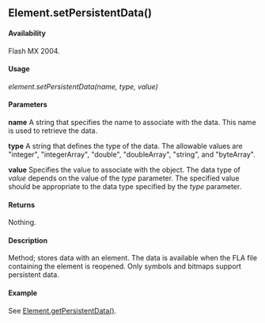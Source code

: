## Element.setPersistentData()

#### Availability

Flash MX 2004.

#### Usage

*element.setPersistentData(name, type, value)*

#### Parameters

**name** A string that specifies the name to associate with the data. This name is used to retrieve the data.

**type** A string that defines the type of the data. The allowable values are "integer", "integerArray", "double", "doubleArray", "string", and "byteArray".

**value** Specifies the value to associate with the object. The data type of *value* depends on the value of the *type*
parameter. The specified value should be appropriate to the data type specified by the *type* parameter.

#### Returns

Nothing.

#### Description

Method; stores data with an element. The data is available when the FLA file containing the element is reopened. Only symbols and bitmaps support persistent data.

#### Example

See [Element.getPersistentData()](../Element_object/Element2.md).
